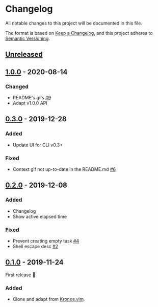 # Changelog

All notable changes to this project will be documented in this file.

The format is based on [Keep a Changelog](https://keepachangelog.com/en/1.0.0/),
and this project adheres to [Semantic Versioning](https://semver.org/spec/v2.0.0.html).

## [Unreleased]

## [1.0.0] - 2020-08-14

### Changed

- README's gifs [#9]
- Adapt v1.0.0 API

## [0.3.0] - 2019-12-28

### Added

- Update UI for CLI v0.3+

### Fixed

- Context gif not up-to-date in the README.md [#6]

## [0.2.0] - 2019-12-08

### Added

- Changelog
- Show active elapsed time

### Fixed

- Prevent creating empty task [#4]
- Shell escape desc [#2]

## [0.1.0] - 2019-11-24

First release :tada:

### Added 

- Clone and adapt from [Kronos.vim](https://github.com/soywod/kronos.vim).

[unreleased]: https://github.com/soywod/himalaya.vim/compare/v1.0.0...HEAD
[1.0.0]: https://github.com/soywod/himalaya.vim/compare/v0.3.0...v1.0.0
[0.3.0]: https://github.com/soywod/himalaya.vim/compare/v0.2.0...v0.3.0
[0.2.0]: https://github.com/soywod/himalaya.vim/compare/v0.1.0...v0.2.0
[0.1.0]: https://github.com/soywod/himalaya.vim/releases/tag/v0.1.0

[#2]: https://github.com/soywod/himalaya.vim/issues/2
[#4]: https://github.com/soywod/himalaya.vim/issues/4
[#6]: https://github.com/soywod/himalaya.vim/issues/6
[#9]: https://github.com/soywod/himalaya.vim/issues/9
